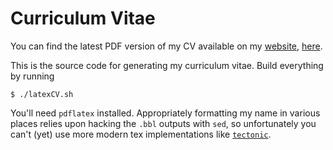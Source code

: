 # Curriculum Vitae

You can find the latest PDF version of my CV available on my [website](https://iancze.github.io), [here](https://iancze.github.io/assets/Ian_CzekalaCV.pdf).

This is the source code for generating my curriculum vitae. Build everything by running 

    $ ./latexCV.sh 

You'll need ``pdflatex`` installed. Appropriately formatting my name in various places relies upon hacking the `.bbl` outputs with `sed`, so unfortunately you can't (yet) use more modern tex implementations like [`tectonic`](https://tectonic-typesetting.github.io/).
